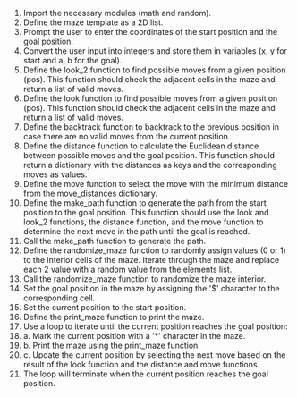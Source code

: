 1. Import the necessary modules (math and random).
2. Define the maze template as a 2D list.
3. Prompt the user to enter the coordinates of the start position and the goal position.
4. Convert the user input into integers and store them in variables (x, y for start and a, b for the goal).
5. Define the look_2 function to find possible moves from a given position (pos). This function should check the adjacent cells in the maze and return a list of valid moves.
6. Define the look function to find possible moves from a given position (pos). This function should check the adjacent cells in the maze and return a list of valid moves.
7. Define the backtrack function to backtrack to the previous position in case there are no valid moves from the current position.
8. Define the distance function to calculate the Euclidean distance between possible moves and the goal position. This function should return a dictionary with the distances as keys and the corresponding moves as values.
9. Define the move function to select the move with the minimum distance from the move_distances dictionary.
10. Define the make_path function to generate the path from the start position to the goal position. This function should use the look and look_2 functions, the distance function, and the move function to determine the next move in the path until the goal is reached.
11. Call the make_path function to generate the path.
12. Define the randomize_maze function to randomly assign values (0 or 1) to the interior cells of the maze. Iterate through the maze and replace each 2 value with a random value from the elements list.
13. Call the randomize_maze function to randomize the maze interior.
14. Set the goal position in the maze by assigning the '$' character to the corresponding cell.
15. Set the current position to the start position.
16. Define the print_maze function to print the maze.
17. Use a loop to iterate until the current position reaches the goal position:
18. a. Mark the current position with a '*' character in the maze.
19. b. Print the maze using the print_maze function.
20. c. Update the current position by selecting the next move based on the result of the look function and the distance and move functions.
21. The loop will terminate when the current position reaches the goal position.
